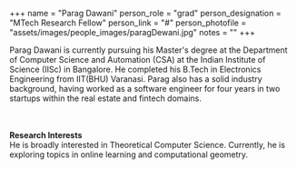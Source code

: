 +++
name = "Parag Dawani"
person_role = "grad"
person_designation = "MTech Research Fellow"
person_link = "#"
person_photofile = "assets/images/people_images/paragDewani.jpg"
notes = ""
+++

Parag Dawani is currently pursuing his Master's degree at the Department of Computer Science and Automation (CSA) at the Indian Institute of Science (IISc) in Bangalore. He completed his B.Tech in Electronics Engineering from IIT(BHU) Varanasi. Parag also has a solid industry background, having worked as a software engineer for four years in two startups within the real estate and fintech domains.

<br><br><b>Research Interests</b>
<br>
He is broadly interested in Theoretical Computer Science. Currently, he is exploring topics in online learning and computational geometry.


